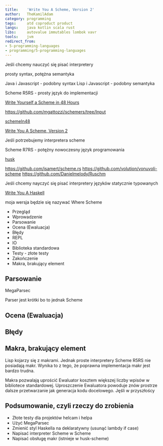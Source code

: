 ```yaml
---
title:    'Write You A Scheme, Version 2'
author:   TheKamilAdam
category: programming
tags:     atd coproduct product
langs:    java kotlin scala rust
libs:     autovalue immutables lombok vavr
tools:    jvm
redirect_from:
- 5-programming-languages
- programming/5-programming-languages
---
```


Jeśli chcemy nauczyć się pisać interpretery

prosty syntax, potężna semantyka

Java i Javascript - podobny syntax
Lisp i Javascript - podobny semantyka

Scheme R5RS - prosty język do implementacji

[Write Yourself a Scheme in 48 Hours](https://en.wikibooks.org/wiki/Write_Yourself_a_Scheme_in_48_Hours)


https://github.com/mgattozzi/schemers/tree/Input 

[schemeIn48](https://helvm.online/scheme48/)

[Write You A Scheme, Version 2](https://wespiser.com/writings/wyas/home.html)

Jeśli potrzebujemy interpretera scheme

Scheme R7RS - potężny nowoczesny język programowania

[husk](http://justinethier.github.io/husk-scheme/)

https://github.com/isamert/scheme.rs
https://github.com/volution/vonuvoli-scheme
https://github.com/Danielmelody/Ruschm

Jeśli chcemy nayczyć się pisać interpretery języków statycznie typowanych

[Write You A Haskell](http://dev.stephendiehl.com/fun/)

moja wersja będzie się nazywać Where Scheme


* Przegląd
* Wprowadzenie
* Parsowanie
* Ocena (Ewaluacja)
* Błędy
* REPL
* IO
* Biblioteka standardowa
* Testy - złote testy
* Zakończenie
* Makra, brakujący element

## Parsowanie

MegaParsec

Parser jest krótki bo to jednak Scheme

## Ocena (Ewaluacja)

## Błędy



## Makra, brakujący element
Lisp kojarzy się z makrami. 
Jednak proste interpretery Scheme R5RS nie posiadają makr.
Wynika to z tego,
że poprawna implementacja makr jest bardzo trudna.

Makra pozwalają uprościć Ewaluator kosztem większej liczby wpisów w bibliotece standardowej.
Uproszczenie Ewaluatora powoduje znów prostrze dalsze przetwarzanie jak generacja kodu docelowego.
Jęśli w przyszłoścy

## Podsumowanie, czyli rzeczy do zrobienia

* Złote testy dla projektów helcam i helpa
* Użyć MegaParsec
* Zmienić styl Haskella na deklaratywny (usunąć lambdy if case)
* Napisać interpreter Scheme w Scheme  
* Napisać obsługę makr (istnieje w husk-scheme)
